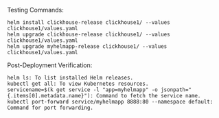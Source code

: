 Testing Commands:

    helm install clickhouse-release clickhouse1/ --values clickhouse1/values.yaml
    helm upgrade clickhouse-release clickhouse1/ --values clickhouse1/values.yaml
    helm upgrade myhelmapp-release clickhouse1/ --values clickhouse1/values.yaml

Post-Deployment Verification:

    helm ls: To list installed Helm releases.
    kubectl get all: To view Kubernetes resources.
    servicename=$(k get service -l "app=myhelmapp" -o jsonpath="{.items[0].metadata.name}"): Command to fetch the service name.
    kubectl port-forward service/myhelmapp 8888:80 --namespace default: Command for port forwarding.
